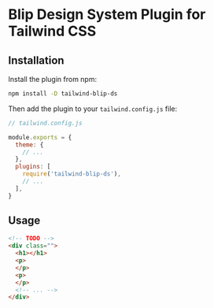 # Blip Design System Plugin for Tailwind CSS

## Installation

Install the plugin from npm:

```bash
npm install -D tailwind-blip-ds
```

Then add the plugin to your `tailwind.config.js` file:

```js
// tailwind.config.js

module.exports = {
  theme: {
    // ...
  },
  plugins: [
    require('tailwind-blip-ds'),
    // ...
  ],
}
```

## Usage

```html
<!-- TODO -->
<div class="">
  <h1></h1>
  <p>
  </p>
  <p>
  </p>
  <!-- ... -->
</div>
```
